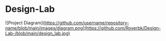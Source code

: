# Design-Lab
![Project Diagram](https://github.com/username/repository-name/blob/main/images/diagram.png](https://github.com/Roverbk/Design-Lab-/blob/main/design_lab.jpg)
